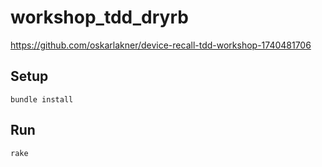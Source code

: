 # workshop_tdd_dryrb

https://github.com/oskarlakner/device-recall-tdd-workshop-1740481706

## Setup

```
bundle install
```

## Run

```
rake
```
